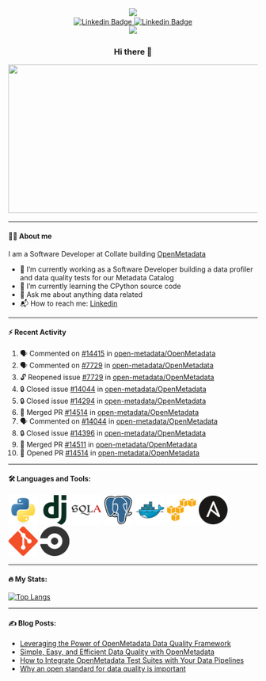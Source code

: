 <div id="header" align="center">
  <img src="https://media.giphy.com/media/5eLDrEaRGHegx2FeF2/giphy.gif" width="100"/>
</div>
<div id="badges" align="center">
  <a href="https://www.linkedin.com/in/teddycrepineau/">
    <img src="https://shields.io/badge/Linkedin-blue?logo=linkedin&logoColor=white&style=for-the-badge" alt="Linkedin Badge"/>
  </a>
  <a href="https://medium.com/@teddycrpineau">
    <img src="https://shields.io/badge/Medium-black?logo=medium&logoColor=white&style=for-the-badge" alt="Linkedin Badge"/>
  </a>
</div>
<div align="center">
  <img src="https://komarev.com/ghpvc/?username=TeddyCr&color=blue&style=flat-square" />
</div>

<h3 align="center">
Hi there 👋
</h3>
<div align="center">
  <img src="https://media.giphy.com/media/L8K62iTDkzGX6/giphy.gif" width="600" height="300"/>
</div>

---

#### :technologist: About me
I am a Software Developer at Collate building <a href="https://open-metadata.org"/>OpenMetadata</a>
- 🔭 I’m currently working as a Software Developer building a data profiler and data quality tests for our Metadata Catalog
- 🐍 I’m currently learning the CPython source code
- 💬 Ask me about anything data related
- 📬 How to reach me: [Linkedin](https://shields.io/badge/Linkedin-blue?logo=linkedin&logoColor=white&style=for-the-badge)

---

#### ⚡️ Recent Activity
<!--START_SECTION:activity-->
1. 🗣 Commented on [#14415](https://github.com/open-metadata/OpenMetadata/pull/14415#issuecomment-1871811988) in [open-metadata/OpenMetadata](https://github.com/open-metadata/OpenMetadata)
2. 🗣 Commented on [#7729](https://github.com/open-metadata/OpenMetadata/issues/7729#issuecomment-1871802312) in [open-metadata/OpenMetadata](https://github.com/open-metadata/OpenMetadata)
3. 🔓 Reopened issue [#7729](https://github.com/open-metadata/OpenMetadata/issues/7729) in [open-metadata/OpenMetadata](https://github.com/open-metadata/OpenMetadata)
4. 🔒 Closed issue [#14044](https://github.com/open-metadata/OpenMetadata/issues/14044) in [open-metadata/OpenMetadata](https://github.com/open-metadata/OpenMetadata)
5. 🔒 Closed issue [#14294](https://github.com/open-metadata/OpenMetadata/issues/14294) in [open-metadata/OpenMetadata](https://github.com/open-metadata/OpenMetadata)
6. 🎉 Merged PR [#14514](https://github.com/open-metadata/OpenMetadata/pull/14514) in [open-metadata/OpenMetadata](https://github.com/open-metadata/OpenMetadata)
7. 🗣 Commented on [#14044](https://github.com/open-metadata/OpenMetadata/issues/14044#issuecomment-1871283156) in [open-metadata/OpenMetadata](https://github.com/open-metadata/OpenMetadata)
8. 🔒 Closed issue [#14396](https://github.com/open-metadata/OpenMetadata/issues/14396) in [open-metadata/OpenMetadata](https://github.com/open-metadata/OpenMetadata)
9. 🎉 Merged PR [#14511](https://github.com/open-metadata/OpenMetadata/pull/14511) in [open-metadata/OpenMetadata](https://github.com/open-metadata/OpenMetadata)
10. 💪 Opened PR [#14514](https://github.com/open-metadata/OpenMetadata/pull/14514) in [open-metadata/OpenMetadata](https://github.com/open-metadata/OpenMetadata)
<!--END_SECTION:activity-->

---

#### :hammer_and_wrench: Languages and Tools:
<div>
   <img src="https://github.com/devicons/devicon/blob/master/icons/python/python-original.svg" width="60" height="60"/>
   <img src="https://github.com/devicons/devicon/blob/master/icons/django/django-plain.svg" width="60" height="60"/>
   <img src="https://github.com/devicons/devicon/blob/master/icons/sqlalchemy/sqlalchemy-original.svg" width="60" height="60"/>
   <img src="https://github.com/devicons/devicon/blob/master/icons/postgresql/postgresql-original.svg" width="60" height="60"/>
   <img src="https://github.com/devicons/devicon/blob/master/icons/docker/docker-original.svg" width="60" height="60"/>
   <img src="https://github.com/devicons/devicon/blob/master/icons/amazonwebservices/amazonwebservices-original.svg" width="60" height="60"/>
   <img src="https://github.com/devicons/devicon/blob/master/icons/ansible/ansible-original.svg" width="60" height="60"/>
   <img src="https://github.com/devicons/devicon/blob/master/icons/git/git-original.svg" width="60" height="60"/>
   <img src="https://github.com/devicons/devicon/blob/master/icons/circleci/circleci-plain.svg" width="60" height="60"/>
</div>

---

#### 🔥 My Stats:
[![Top Langs](https://github-readme-stats.vercel.app/api/top-langs/?username=TeddyCr&layout=compact&hide=javascript,html,css)](https://github.com/anuraghazra/github-readme-stats)

---

#### ✍️ Blog Posts:
<!-- BLOG-POST-LIST:START -->
- [Leveraging the Power of OpenMetadata Data Quality Framework](https://blog.open-metadata.org/leveraging-the-power-of-openmetadata-data-quality-framework-385ba2d8eaf?source=rss-16e0670af08f------2)
- [Simple, Easy, and Efficient Data Quality with OpenMetadata](https://blog.open-metadata.org/simple-easy-and-efficient-data-quality-with-openmetadata-1c4e7d329364?source=rss-16e0670af08f------2)
- [How to Integrate OpenMetadata Test Suites with Your Data Pipelines](https://blog.open-metadata.org/how-to-integrate-openmetadata-test-suites-with-your-data-pipelines-d83fb55fa494?source=rss-16e0670af08f------2)
- [Why an open standard for data quality is important](https://blog.open-metadata.org/why-are-we-building-a-data-quality-standard-1753fae87259?source=rss-16e0670af08f------2)
<!-- BLOG-POST-LIST:END -->
